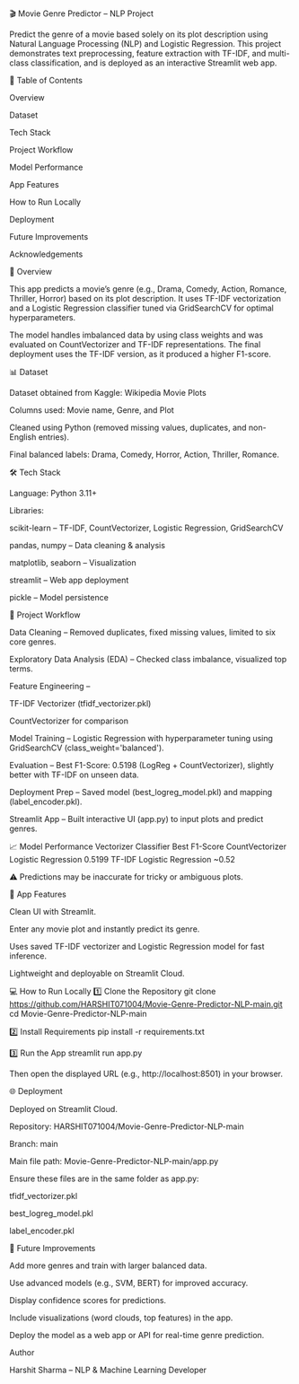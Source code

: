 🎬 Movie Genre Predictor – NLP Project

Predict the genre of a movie based solely on its plot description using Natural Language Processing (NLP) and Logistic Regression. This project demonstrates text preprocessing, feature extraction with TF-IDF, and multi-class classification, and is deployed as an interactive Streamlit web app.

📖 Table of Contents

Overview

Dataset

Tech Stack

Project Workflow

Model Performance

App Features

How to Run Locally

Deployment

Future Improvements

Acknowledgements

📝 Overview

This app predicts a movie’s genre (e.g., Drama, Comedy, Action, Romance, Thriller, Horror) based on its plot description. It uses TF-IDF vectorization and a Logistic Regression classifier tuned via GridSearchCV for optimal hyperparameters.

The model handles imbalanced data by using class weights and was evaluated on CountVectorizer and TF-IDF representations. The final deployment uses the TF-IDF version, as it produced a higher F1-score.

📊 Dataset

Dataset obtained from Kaggle: Wikipedia Movie Plots

Columns used: Movie name, Genre, and Plot

Cleaned using Python (removed missing values, duplicates, and non-English entries).

Final balanced labels: Drama, Comedy, Horror, Action, Thriller, Romance.

🛠 Tech Stack

Language: Python 3.11+

Libraries:

scikit-learn – TF-IDF, CountVectorizer, Logistic Regression, GridSearchCV

pandas, numpy – Data cleaning & analysis

matplotlib, seaborn – Visualization

streamlit – Web app deployment

pickle – Model persistence

🚀 Project Workflow

Data Cleaning – Removed duplicates, fixed missing values, limited to six core genres.

Exploratory Data Analysis (EDA) – Checked class imbalance, visualized top terms.

Feature Engineering –

TF-IDF Vectorizer (tfidf_vectorizer.pkl)

CountVectorizer for comparison

Model Training – Logistic Regression with hyperparameter tuning using GridSearchCV (class_weight='balanced').

Evaluation – Best F1-Score: 0.5198 (LogReg + CountVectorizer), slightly better with TF-IDF on unseen data.

Deployment Prep – Saved model (best_logreg_model.pkl) and mapping (label_encoder.pkl).

Streamlit App – Built interactive UI (app.py) to input plots and predict genres.

📈 Model Performance
Vectorizer	Classifier	Best F1-Score
CountVectorizer	Logistic Regression	0.5199
TF-IDF	Logistic Regression	~0.52

⚠ Predictions may be inaccurate for tricky or ambiguous plots.

🌟 App Features

Clean UI with Streamlit.

Enter any movie plot and instantly predict its genre.

Uses saved TF-IDF vectorizer and Logistic Regression model for fast inference.

Lightweight and deployable on Streamlit Cloud.

💻 How to Run Locally
1️⃣ Clone the Repository
git clone https://github.com/HARSHIT071004/Movie-Genre-Predictor-NLP-main.git
cd Movie-Genre-Predictor-NLP-main

2️⃣ Install Requirements
pip install -r requirements.txt

3️⃣ Run the App
streamlit run app.py


Then open the displayed URL (e.g., http://localhost:8501) in your browser.

🌐 Deployment

Deployed on Streamlit Cloud.

Repository: HARSHIT071004/Movie-Genre-Predictor-NLP-main

Branch: main

Main file path: Movie-Genre-Predictor-NLP-main/app.py

Ensure these files are in the same folder as app.py:

tfidf_vectorizer.pkl

best_logreg_model.pkl

label_encoder.pkl

🔮 Future Improvements

Add more genres and train with larger balanced data.

Use advanced models (e.g., SVM, BERT) for improved accuracy.

Display confidence scores for predictions.

Include visualizations (word clouds, top features) in the app.

Deploy the model as a web app or API for real-time genre prediction.

Author

Harshit Sharma – NLP & Machine Learning Developer
